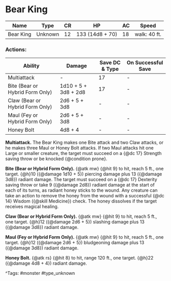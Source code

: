 # Bear King

| Name | Type | CR | HP | AC | Speed |
|------|------|----|----|----|-------|
| Bear King | Unknown | 12 | 133 (14d8 + 70) | 18 | walk: 40 ft. |

### Actions:

| Ability | Damage | Save DC & Type | On Successful Save |
|---------|--------|----------------|--------------------|
| Multiattack | - | 17 | - |
| Bite (Bear or Hybrid Form Only) | 1d10 + 5 + 3d8 + 2d8 | 17 | - |
| Claw (Bear or Hybrid Form Only) | 2d6 + 5 + 3d8 | - | - |
| Maul (Fey or Hybrid Form Only) | 2d6 + 5 + 3d8 | - | - |
| Honey Bolt | 4d8 + 4 | - | - |


**Multiattack.** The Bear King makes one Bite attack and two Claw attacks, or he makes three Maul or Honey Bolt attacks. If two Maul attacks hit one Large or smaller creature, the target must succeed on a {@dc 17} Strength saving throw or be knocked {@condition prone}.

**Bite (Bear or Hybrid Form Only).** {@atk mw} {@hit 9} to hit, reach 5 ft., one target. {@h}10 ({@damage 1d10 + 5}) piercing damage plus 13 ({@damage 3d8}) radiant damage. The target must succeed on a {@dc 17} Dexterity saving throw or take 9 ({@damage 2d8}) radiant damage at the start of each of its turns, as radiant honey sticks to the wound. Any creature can take an action to remove the honey from the wound with a successful {@dc 14} Wisdom ({@skill Medicine}) check. The honey dissolves if the target receives magical healing.

**Claw (Bear or Hybrid Form Only).** {@atk mw} {@hit 9} to hit, reach 5 ft., one target. {@h}12 ({@damage 2d6 + 5}) slashing damage plus 13 ({@damage 3d8}) radiant damage.

**Maul (Fey or Hybrid Form Only).** {@atk mw} {@hit 9} to hit, reach 5 ft., one target. {@h}12 ({@damage 2d6 + 5}) bludgeoning damage plus 13 ({@damage 3d8}) radiant damage.

**Honey Bolt.** {@atk rs} {@hit 8} to hit, range 120 ft., one target. {@h}22 ({@damage 4d8 + 4}) radiant damage.

^Tags: #monster #type_unknown